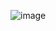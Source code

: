 ![image](https://user-images.githubusercontent.com/5883716/163150810-a0f4cc1c-0eac-461d-a2fd-6ef78e92fef5.png)
